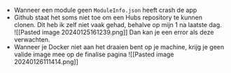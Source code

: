 - Wanneer een module geen `ModuleInfo.json` heeft crash de app
- Github staat het soms niet toe om een Hubs repository te kunnen clonen. Dit heb ik zelf niet vaak gehad, behalve op mijn 1 na laatste dag. 
 ![[Pasted image 20240125161239.png]]
	 Dan kan je een error als deze verwachten.
 - Wanneer je Docker niet aan het draaien bent op je machine, krijg je geen valide image mee op de finalise pagina
 ![[Pasted image 20240126111414.png]]

